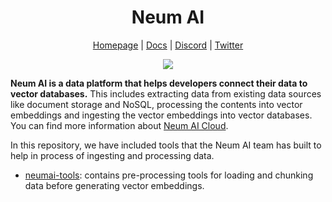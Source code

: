 <h1 align="center">Neum AI</h1>

<div align="center">
  
  [Homepage](https://www.neum.ai) | [Docs](https://docs.neum.ai) | [Discord](https://discord.gg/mJeNZYRz4m) | [Twitter](https://twitter.com/neum_ai)
  
  <a href="https://www.ycombinator.com/companies/neum-ai"><img src="https://badgen.net/badge/Y%20Combinator/S23/orange"/></a>
</div>


**Neum AI is a data platform that helps developers connect their data to vector databases.** This includes extracting data from existing data sources like document storage and NoSQL, processing the contents into vector embeddings and ingesting the vector embeddings into vector databases. You can find more information about [Neum AI Cloud](https://neum.ai).

In this repository, we have included tools that the Neum AI team has built to help in process of ingesting and processing data.

- [neumai-tools](https://pypi.org/project/neumai-tools/): contains pre-processing tools for loading and chunking data before generating vector embeddings.
